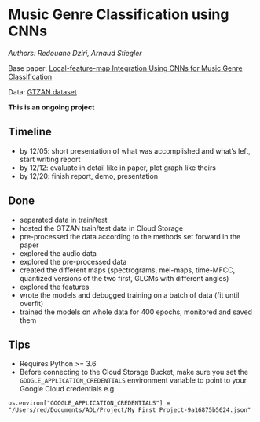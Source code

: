 # Music Genre Classification using CNNs

*Authors: Redouane Dziri, Arnaud Stiegler*

Base paper: 	 [Local-feature-map Integration Using CNNs for Music Genre Classification](http://www.me.cs.scitec.kobe-u.ac.jp/~takigu/pdf/2012/1037_Paper.pdf)

Data: [GTZAN dataset](http://marsyas.info/downloads/datasets.html)


**This is an ongoing project**

## Timeline

- by 12/05: short presentation of what was accomplished and what’s left, start writing report
- by 12/12: evaluate in detail like in paper, plot graph like theirs
- by 12/20: finish report, demo, presentation

## Done

- separated data in train/test
- hosted the GTZAN train/test data in Cloud Storage
- pre-processed the data according to the methods set forward in the paper
- explored the audio data
- explored the pre-processed data
- created the different maps (spectrograms, mel-maps, time-MFCC, quantized versions of the two first, GLCMs with different angles)
- explored the features
- wrote the models and debugged training on a batch of data (fit until overfit)
- trained the models on whole data for 400 epochs, monitored and saved them




## Tips

- Requires Python >= 3.6
- Before connecting to the Cloud Storage Bucket, make sure you set the `GOOGLE_APPLICATION_CREDENTIALS` environment variable to point to your Google Cloud credentials
e.g.
```
os.environ["GOOGLE_APPLICATION_CREDENTIALS"] = "/Users/red/Documents/ADL/Project/My First Project-9a16875b5624.json"
```
